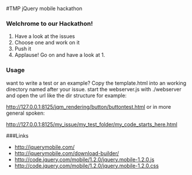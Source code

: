 #TMP jQuery mobile hackathon 

### Welchrome to our Hackathon!

1.  Have a look at the issues
2.  Choose one and work on it
3.  Push it
4.  Applause! Go on and have a look at 1.

### Usage

want to write a test or an example?
Copy the template.html into an working directory named after your issue.
start the webserver.js with ./webserver and open the url like the dir structure
for example:

http://127.0.0.1:8125/jqm_rendering/button/buttontest.html
or in more general spoken:

http://127.0.0.1:8125/my_issue/my_test_folder/my_code_starts_here.html

###Links
-	http://jquerymobile.com/
-	http://jquerymobile.com/download-builder/
-	http://code.jquery.com/mobile/1.2.0/jquery.mobile-1.2.0.js
-	http://code.jquery.com/mobile/1.2.0/jquery.mobile-1.2.0.css


